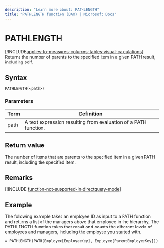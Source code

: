 ```yaml
---
description: "Learn more about: PATHLENGTH"
title: "PATHLENGTH function (DAX) | Microsoft Docs"
---
```

# PATHLENGTH

[!INCLUDE[applies-to-measures-columns-tables-visual-calculations](includes/applies-to-measures-columns-tables-visual-calculations.md)]
Returns the number of parents to the specified item in a given PATH result, including self.  
  
## Syntax  
  
```dax
PATHLENGTH(<path>)  
```

### Parameters  

|Term|Definition|  
|--------|--------------|  
| path |  A text expression resulting from evaluation of a PATH function. |  
  
## Return value

The number of items that are parents to the specified item in a given PATH result, including the specified item.  
  
## Remarks

[!INCLUDE [function-not-supported-in-directquery-mode](includes/function-not-supported-in-directquery-mode.md)]

## Example

The following example takes an employee ID as input to a PATH function and returns a list of the managers above that employee in the hierarchy, The PATHLENGTH function takes that result and counts the different levels of employees and managers, including the employee you started with.  
  
```dax
= PATHLENGTH(PATH(Employee[EmployeeKey], Employee[ParentEmployeeKey]))  
```
